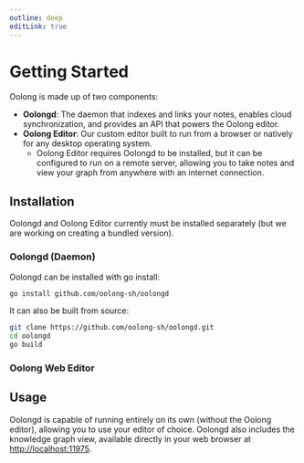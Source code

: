 ```yaml
---
outline: deep
editLink: true
---
```


# Getting Started

Oolong is made up of two components:
- **Oolongd**: The daemon that indexes and links your notes, enables cloud synchronization, and provides an API that powers the Oolong editor.
- **Oolong Editor**: Our custom editor built to run from a browser or natively for any desktop operating system.
    - Oolong Editor requires Oolongd to be installed, but it can be configured to run on a remote server, allowing you to take notes and view your graph from anywhere with an internet connection.


## Installation

Oolongd and Oolong Editor currently must be installed separately (but we are working on creating a bundled version).

### Oolongd (Daemon)

Oolongd can be installed with go install:
```sh
go install github.com/oolong-sh/oolongd
```

It can also be built from source:
```sh
git clone https://github.com/oolong-sh/oolongd.git
cd oolongd
go build
```

### Oolong Web Editor

<!-- TODO: -->

## Usage

Oolongd is capable of running entirely on its own (without the Oolong editor), allowing you to use your editor of choice. Oolongd also includes the knowledge graph view, available directly in your web browser at [http://localhost:11975](http://localhost:11975).
